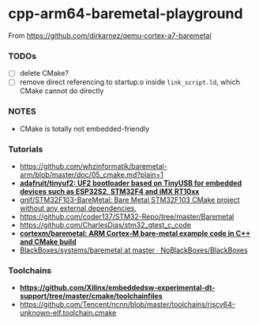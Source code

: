 cpp-arm64-baremetal-playground
==============================

From https://github.com/dirkarnez/qemu-cortex-a7-baremetal

### TODOs
- [ ] delete CMake?
- [ ] remove direct referencing to startup.o inside `link_script.ld`, which CMake cannot do directly

### NOTES
- CMake is totally not embedded-friendly

### Tutorials
- https://github.com/whzinformatik/baremetal-arm/blob/master/doc/05_cmake.md?plain=1
- [**adafruit/tinyuf2: UF2 bootloader based on TinyUSB for embedded devices such as ESP32S2, STM32F4 and iMX RT10xx**](https://github.com/adafruit/tinyuf2/tree/master)
- [gnif/STM32F103-BareMetal: Bare Metal STM32F103 CMake project without any external dependencies.](https://github.com/gnif/STM32F103-BareMetal)
- https://github.com/coder137/STM32-Repo/tree/master/Baremetal
- https://github.com/CharlesDias/stm32_gtest_c_code
- [**cortexm/baremetal: ARM Cortex-M bare-metal example code in C++ and CMake build**](https://github.com/cortexm/baremetal)
- [BlackBoxes/systems/baremetal at master · NoBlackBoxes/BlackBoxes](https://github.com/NoBlackBoxes/BlackBoxes/tree/master/systems/baremetal)

### Toolchains
- **https://github.com/Xilinx/embeddedsw-experimental-dt-support/tree/master/cmake/toolchainfiles**
- https://github.com/Tencent/ncnn/blob/master/toolchains/riscv64-unknown-elf.toolchain.cmake
